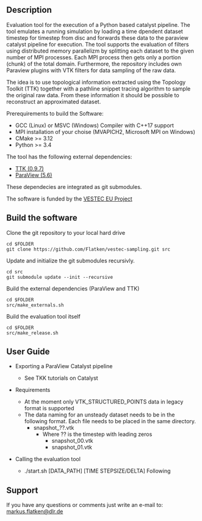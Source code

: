 ## Description
Evaluation tool for the execution of a Python based catalyst pipeline. The tool emulates a running simulation by loading a time dpendent dataset timestep for timestep from disc and forwards these data to the paraview catalyst pipeline for execution. The tool supports the evaluation of filters using distributed memory parallelizm by splitting each dataset to the given number of MPI processes. Each MPI process then gets only a portion (chunk) of the total domain. Furthermore, the repository includes own Paraview plugins with VTK filters for data sampling of the raw data. 

The idea is to use topological information extracted using the Topology Toolkit (TTK) together with a pathline snippet tracing algorithm to sample the original raw data. From these information it should be possible to reconstruct an approximated dataset.

Prerequirements to build the Software:

- GCC (Linux) or MSVC (Windows) Compiler with C++17 support
- MPI installation of your choise (MVAPICH2, Microsoft MPI on Windows)
- CMake >= 3.12
- Python >= 3.4


The tool has the following external dependencies:

- [TTK (0.9.7)](https://topology-tool-kit.github.io/)
- [ParaView (5.6)](https://www.paraview.org/)

These dependecies are integrated as git submodules.

The software is funded by the [VESTEC EU Project](https://www.vestec-project.eu/ "VESTEC EU Project")

## Build the software

Clone the git repository to your local hard drive 
```
cd $FOLDER
git clone https://github.com/Flatken/vestec-sampling.git src
```

Update and initialize the git submodules recursivly. 

```
cd src
git submodule update --init --recursive 
```

Build the external dependencies (ParaView and TTK)

```
cd $FOLDER
src/make_externals.sh
```

Build the evaluation tool itself

```
cd $FOLDER
src/make_release.sh
```

## User Guide
- Exporting a ParaView Catalyst pipeline
	- See TKK tutorials on Catalyst 
- Requirements
	- At the moment only VTK\_STRUCTURED\_POINTS data in legacy format is supported
	- The data naming for an unsteady dataset needs to be in the following format. Each file needs to be placed in the same directory. 
		- snapshot_??.vtk
			- Where ?? is the timestep with leading zeros
				- snapshot_00.vtk
				- snapshot_01.vtk
		
- Calling the evaluation tool
	- ./start.sh [DATA_PATH] [TIME STEPSIZE/DELTA]
Following

## Support
If you have any questions or comments just write an e-mail to: markus.flatken@dlr.de
